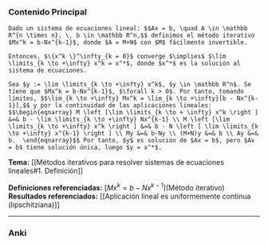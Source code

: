 ### Contenido Principal

```ad-proposition
Dado un sistema de ecuaciones lineal: $$Ax = b, \quad A \in \mathbb R^{n \times n}, \, b \in \mathbb R^n,$$ definimos el método iterativo $Mx^k = b-Nx^{k-1}$, donde $A = M+N$ con $M$ fácilmente invertible.

Entonces, $\{x^k \}^\infty_{k = 0}$ converge $\implies$ $\lim \limits_{k \to +\infty} x^k = x^*$, donde $x^*$ es la solución al sistema de ecuaciones.
```

```ad-proof
Sea $y := \lim \limits_{k \to +\infty} x^k$, $y \in \mathbb R^n$. Se tiene que $Mx^k = b-Nx^{k-1}$, $\forall k > 0$. Por tanto, tomando límites, $$\lim_{k \to +\infty} Mx^k = \lim_{k \to +\infty}[b - Nx^{k-1}],$$ y por la continuidad de las aplicaciones lineales:
$$\begin{eqnarray} M \left [\lim \limits_{k \to + \infty} x^k \right ] &=& b - \lim \limits_{k \to +\infty} Nx^{k-1} \\ M \left [\lim \limits_{k \to +\infty} x^k \right ] &=& b - N \left [ \lim \limits_{k \to +\infty} x^{k-1} \right ] \\ My &=& b-Ny \\ (M+N)y &=& b \\ Ay &=& b.  \end{eqnarray}$$ Por tanto, $y$ es solución de $Ax = b$, pero $Ax = b$ tiene solución única, luego $y = x^*$.
```

**Tema:** [[Métodos iterativos para resolver sistemas de ecuaciones lineales#1. Definición]]

**Definiciones referenciadas:** [$Mx^k = b-Nx^{k-1}$](Método iterativo)
**Resultados referenciados:** [[Aplicación lineal es uniformemente continua (lipschitziana)]]

---
### Anki
